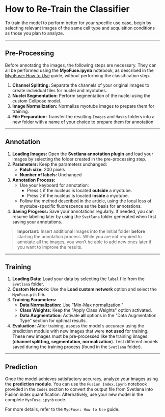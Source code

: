 # How to Re-Train the Classifier

To train the model to perform better for your specific use case, begin by selecting relevant images of the same cell type and acquisition conditions as those you plan to analyze.

---

## Pre-Processing
Before annotating the images, the following steps are necessary. They can all be performed using the **MyoFuse.ipynb** notebook, as described in the [MyoFuse: How to Use](#) guide, without performing the classification step.

1. **Channel Splitting:** Separate the channels of your original images to create individual files for nuclei and myotubes.
2. **Nuclei Segmentation:** Perform segmentation of the nuclei using the custom Cellpose model.
3. **Image Normalization:** Normalize myotube images to prepare them for training.
4. **File Preparation:** Transfer the resulting `Images` and `Masks` folders into a new folder with a name of your choice to prepare them for annotation.

---

## Annotation
1. **Loading Images:** Open the **Svetlana annotation plugin** and load your images by selecting the folder created in the pre-processing step.
2. **Parameters:** Keep the parameters unchanged:
   - **Patch size:** 200 pixels
   - **Number of labels:** Unchanged
3. **Annotation Process:**
   - Use your keyboard for annotation:
     - Press `1` if the nucleus is located **outside** a myotube.
     - Press `2` if the nucleus is located **inside** a myotube.
   - Follow the method described in the article, using the local loss of myotube-specific fluorescence as the basis for annotations.
4. **Saving Progress:** Save your annotations regularly. If needed, you can resume labeling later by using the `Svetlana` folder generated when first saving your annotations.

> **Important:** Insert additional images into the initial folder **before** starting the annotation process. While you are not required to annotate all the images, you won’t be able to add new ones later if you want to improve the results.

---

## Training
1. **Loading Data:** Load your data by selecting the `label` file from the `Svetlana` folder.
2. **Custom Network:** Use the **Load custom network** option and select the `MyoFuse.pth` file.
3. **Training Parameters:**
   - **Data Normalization:** Use "Min-Max normalization."
   - **Class Weights:** Keep the "Apply Class Weights" option activated.
   - **Data Augmentation:** Activate **all** options in the "Data Augmentation Type" section for optimal results.
4. **Evaluation:** After training, assess the model’s accuracy using the prediction module with new images that were **not used** for training. These new images must be pre-processed like the training images (**channel splitting, segmentation, normalization**). Test different models saved during the training process (found in the `Svetlana` folder).

---

## Prediction
Once the model achieves satisfactory accuracy, analyze your images using the **prediction module**. You can use the `Fusion Index.ipynb` notebook provided in the `Codes` section to convert the output file from Svetlana into Fusion index quantification. Alternatively, use your new model in the complete `MyoFuse.ipynb` code.

For more details, refer to the `MyoFuse: How to Use` guide.

